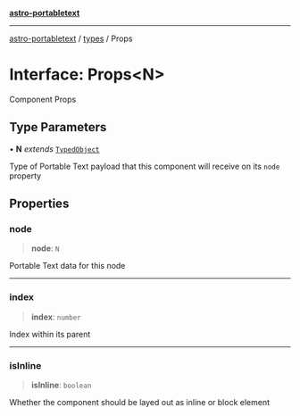 [**astro-portabletext**](../../README.md)

***

[astro-portabletext](../../README.md) / [types](../README.md) / Props

# Interface: Props\<N\>

Component Props

## Type Parameters

• **N** *extends* [`TypedObject`](TypedObject.md)

Type of Portable Text payload that this component will receive on its `node` property

## Properties

### node

> **node**: `N`

Portable Text data for this node

***

### index

> **index**: `number`

Index within its parent

***

### isInline

> **isInline**: `boolean`

Whether the component should be layed out as inline or block element
